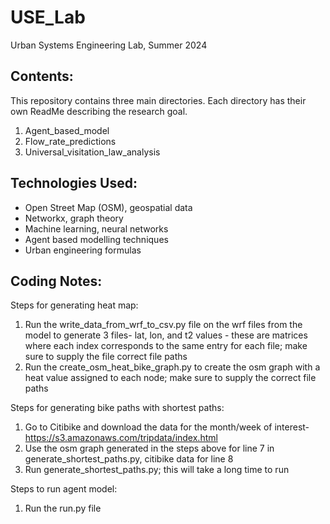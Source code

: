 # USE_Lab
Urban Systems Engineering Lab, Summer 2024

## Contents:
This repository contains three main directories. Each directory has their own ReadMe describing the research goal. 
1. Agent_based_model
2. Flow_rate_predictions
3. Universal_visitation_law_analysis


## Technologies Used:
- Open Street Map (OSM), geospatial data
- Networkx, graph theory
- Machine learning, neural networks 
- Agent based modelling techniques 
- Urban engineering formulas 

## Coding Notes:

Steps for generating heat map:
1. Run the write_data_from_wrf_to_csv.py file on the wrf files from the model to generate 3 files- lat, lon, and t2 values - these are matrices where each index corresponds to the same entry for each file; make sure to supply the file correct file paths
2. Run the create_osm_heat_bike_graph.py to create the osm graph with a heat value assigned to each node; make sure to supply the correct file paths 

Steps for generating bike paths with shortest paths:
1. Go to Citibike and download the data for the month/week of interest- https://s3.amazonaws.com/tripdata/index.html
2. Use the osm graph generated in the steps above for line 7 in generate_shortest_paths.py, citibike data for line 8
3. Run generate_shortest_paths.py; this will take a long time to run

Steps to run agent model:
1. Run the run.py file